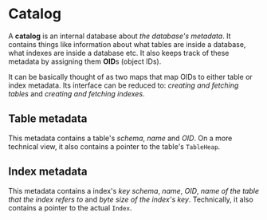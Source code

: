 # Catalog

A **catalog** is an internal database about *the database's metadata*. It contains things like information about what tables are inside a database, what indexes are inside a database etc. It also keeps track of these metadata by assigning them **OID**s (object IDs).

It can be basically thought of as two maps that map OIDs to either table or index metadata. Its interface can be reduced to: *creating and fetching tables* and *creating and fetching indexes*.

## Table metadata

This metadata contains a table's *schema*, *name* and *OID*. On a more technical view, it also contains a pointer to the table's `TableHeap`.

## Index metadata

This metadata contains a index's *key schema*, *name*, *OID*, *name of the table that the index refers to* and *byte size of the index's key*. Technically, it also contains a pointer to the actual `Index`.
